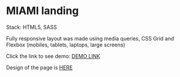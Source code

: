 <h1> MIAMI landing </h1>
Stack: HTML5, SASS
<br>

Fully responsive layout was made using media queries, CSS Grid and Flexbox (mobiles, tablets, laptops, large screens)
<br>

Click the link to see demo: <a href="https://romanfedusevych.github.io/miami_landing/">DEMO LINK</a>

Design of the page is <a href="https://www.figma.com/file/nHz8bflIwJaWP3P99vKTH5/miami_home_new?node-id=16033%3A3">HERE</a>
